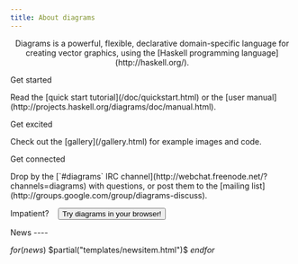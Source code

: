 ```yaml
---
title: About diagrams
---
```

 <p class="lead" style="text-align: center;">
Diagrams is a powerful, flexible, declarative domain-specific language
for creating vector graphics, using the
[Haskell programming language](http://haskell.org/).
 </p>

 <div class="row">

 <div class="col-md-4">
 <div class="panel panel-default lead-panel" onclick="window.location='/doc/quickstart.html';" style="cursor: pointer;">
 <div class="panel-body">
 <p class="lead text-center">Get started</p>
 <p class="text-center">
Read the [quick start tutorial](/doc/quickstart.html) or the [user manual](http://projects.haskell.org/diagrams/doc/manual.html).
 </p>
 </div>
 </div>
 </div>

 <div class="col-md-4">
 <div class="panel panel-default" onclick="window.location='gallery.html';" style="cursor: pointer;">
 <div class="panel-body lead-panel">
 <p class="lead text-center">Get excited</p>
 <p class="text-center">
 Check out the [gallery](/gallery.html) for example images and
 code.
 </p>
 </div>
 </div>
 </div>

 <div class="col-md-4">
 <div class="panel panel-default" onclick="window.location='http://webchat.freenode.net/?channels=diagrams';" style="cursor: pointer;">
 <div class="panel-body lead-panel">
 <p class="lead text-center">Get connected</p>
 <p class="text-center">
Drop by the [`#diagrams` IRC channel](http://webchat.freenode.net/?channels=diagrams)
with questions, or post them to the
[mailing list](http://groups.google.com/group/diagrams-discuss).
 </p>
 </div>
 </div>
 </div>

 <form method="link" action="http://paste.hskll.org">
 <p class="lead text-center">
 Impatient? &nbsp;&nbsp; <button type="submit" value="clickable button" class="btn btn-primary btn-lg">Try diagrams in your browser!</button>
 </p>
 </form>

 <div class="row">
 <div class="col-md-8 col-md-offset-2">
News
----

 $for(news)$
 $partial("templates/newsitem.html")$
 $endfor$
 </div>
 </div>

